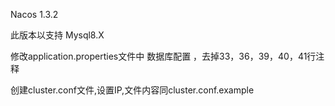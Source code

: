 Nacos 1.3.2

此版本以支持 Mysql8.X

修改application.properties文件中 数据库配置 ，去掉33，36，39，40，41行注释

创建cluster.conf文件,设置IP,文件内容同cluster.conf.example